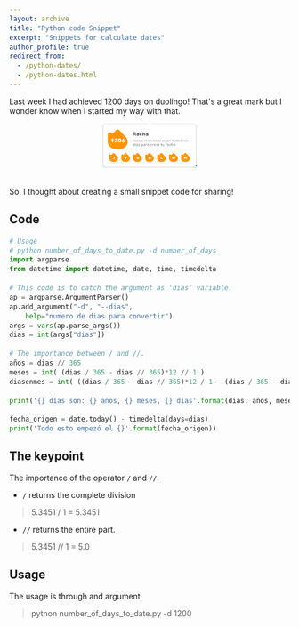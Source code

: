 ```yaml
---
layout: archive
title: "Python code Snippet"
excerpt: "Snippets for calculate dates"
author_profile: true
redirect_from:
  - /python-dates/
  - /python-dates.html
---
```


Last week I had achieved 1200 days on duolingo! That's a great mark but I wonder know when I started my way with that.

<center>
<img src="/images/duolingo-streak.png" alt="Duolingo" style="width:170px;height:80px;">
</center> <br>

So, I thought about creating a small snippet code for sharing!


## Code

```python
# Usage
# python number_of_days_to_date.py -d number_of_days
import argparse
from datetime import datetime, date, time, timedelta

# This code is to catch the argument as 'dias' variable.
ap = argparse.ArgumentParser()
ap.add_argument("-d", "--dias",
	help="numero de dias para convertir")
args = vars(ap.parse_args())
dias = int(args["dias"])

# The importance between / and //.
años = dias // 365
meses = int( (dias / 365 - dias // 365)*12 // 1 )
diasenmes = int( ((dias / 365 - dias // 365)*12 / 1 - (dias / 365 - dias // 365)*12 // 1)*30 // 1 )

print('{} días son: {} años, {} meses, {} días'.format(dias, años, meses, diasenmes, ))

fecha_origen = date.today() - timedelta(days=dias)
print('Todo esto empezó el {}'.format(fecha_origen))

```

## The keypoint

The importance of the operator `/` and `//`:
* `/` returns the complete division  
> 5.3451 / 1 =  5.3451

* `//` returns the entire part.
> 5.3451 // 1 = 5.0

## Usage
The usage is through and argument
> python number_of_days_to_date.py -d 1200
